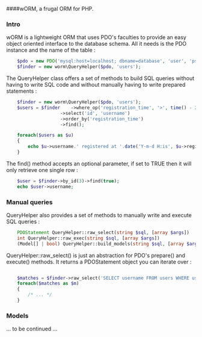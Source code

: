 ####wORM, a frugal ORM for PHP.

### Intro

wORM is a lightweight ORM that uses PDO's faculties to provide an easy object oriented interface to the database schema. All it needs is the PDO instance and the name of the table :

```php
	$pdo = new PDO('mysql:host=localhost; dbname=database', 'user', 'pswd');
	$finder = new worm\QueryHelper($pdo, 'users');
```


The QueryHelper class offers a set of methods to build SQL queries without having to write SQL code and without manually having to write prepared statements :

```php
	$finder = new worm\QueryHelper($pdo, 'users');
	$users = $finder	->where_op('registration_time', '>', time() - 24 * 3600 * 3)
					->select('id', 'username')
					->order_by('registration_time')
					->find();

	foreach($users as $u)
	{
		echo $u->username.' registered at '.date('Y-m-d H:is', $u->registration_time).PHP_EOL;
	}
```

The find() method accepts an optional parameter, if set to TRUE then it will only retrieve one single row :

```php
	$user = $finder->by_id(3)->find(true);
	echo $user->username;
```

### Manual queries

QueryHelper also provides a set of methods to manually write and execute SQL queries :

```php
	PDOStatement QueryHelper::raw_select(string $sql, [array $args])
	int QueryHelper::raw_exec(string $sql, [array $args])
	(Model[] | bool) QueryHelper::build_models(string $sql, [array $args])
```

QueryHelper::raw_select() is just an abstraction for PDO's prepare() and execute() methods.
It returns a PDOStatement object you can iterate over :

```php

	$matches = $finder->raw_select('SELECT username FROM users WHERE username LIKE ?', ['%h%']);
	foreach($matches as $m)
	{
		/* ... */
	}
```

### Models
... to be continued ...
